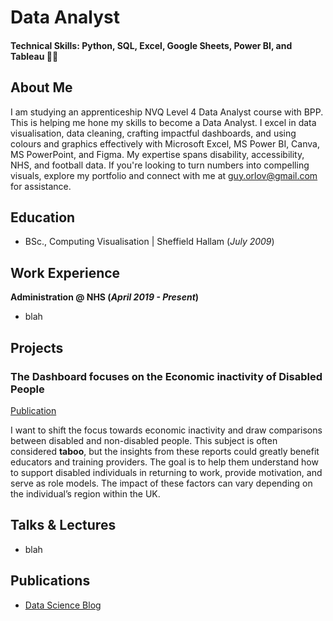# Data Analyst 

#### Technical Skills: Python, SQL, Excel, Google Sheets, Power BI, and Tableau 👩‍💻

## About Me
I am studying an apprenticeship NVQ Level 4 Data Analyst course with BPP. This is helping me hone my skills to become a Data Analyst. I excel in data visualisation, data cleaning, crafting impactful dashboards, and using colours and graphics effectively with Microsoft Excel, MS Power BI, Canva, MS PowerPoint, and Figma. My expertise spans disability, accessibility, NHS, and football data. If you're looking to turn numbers into compelling visuals, explore my portfolio and connect with me at guy.orlov@gmail.com for assistance.

## Education
- BSc., Computing Visualisation | Sheffield Hallam (_July 2009_)								       		

## Work Experience
**Administration @ NHS (_April 2019 - Present_)**
- blah

## Projects
### The Dashboard focuses on the Economic inactivity of Disabled People
[Publication]([https://www.guyorlov.com/#job])

I want to shift the focus towards economic inactivity and draw comparisons between disabled and non-disabled people. This subject is often considered **taboo**, but the insights from these reports could greatly benefit educators and training providers.
The goal is to help them understand how to support disabled individuals in returning to work, provide motivation, and serve as role models. The impact of these factors can vary depending on the individual’s region within the UK.


## Talks & Lectures
- blah

## Publications

- [Data Science Blog](https://medium.com/@guy.orlov)
